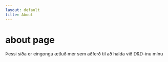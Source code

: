 ```yaml
---
layout: default
title: About
---
```

# about page




Þessi síða er eingongu ætluð mér sem aðferð til að halda við 
D&D-inu mínu